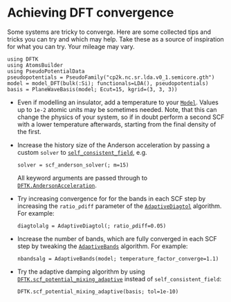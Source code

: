 # Achieving DFT convergence

Some systems are tricky to converge. Here are some collected tips and tricks
you can try and which may help. Take these as a source
of inspiration for what you can try. Your mileage may vary.

```@setup convergence
using DFTK
using AtomsBuilder
using PseudoPotentialData
pseudopotentials = PseudoFamily("cp2k.nc.sr.lda.v0_1.semicore.gth")
model = model_DFT(bulk(:Si); functionals=LDA(), pseudopotentials)
basis = PlaneWaveBasis(model; Ecut=15, kgrid=(3, 3, 3))
```

- Even if modelling an insulator, add a temperature to your [`Model`](@ref).
  Values up to `1e-2` atomic units may be sometimes needed. Note, that this
  can change the physics of your system, so if in doubt perform a second SCF
  with a lower temperature afterwards, starting from the final density of the first.

- Increase the history size of the Anderson acceleration
  by passing a custom `solver` to [`self_consistent_field`](@ref), e.g.
  ```@example convergence
  solver = scf_anderson_solver(; m=15)
  ```
  All keyword arguments are passed through to [`DFTK.AndersonAcceleration`](@ref).

- Try increasing convergence for for the bands in each SCF step
  by increasing the `ratio_ρdiff` parameter of the [`AdaptiveDiagtol`](@ref)
  algorithm. For example:
  ```@example convergence
  diagtolalg = AdaptiveDiagtol(; ratio_ρdiff=0.05)
  ```

- Increase the number of bands, which are fully converged in each SCF step
  by tweaking the [`AdaptiveBands`](@ref) algorithm. For example:
  ```@example convergence
  nbandsalg = AdaptiveBands(model; temperature_factor_converge=1.1)
  ```

- Try the adaptive damping algorithm by
  using [`DFTK.scf_potential_mixing_adaptive`](@ref)
  instead of `self_consistent_field`:
  ```@example convergence
  DFTK.scf_potential_mixing_adaptive(basis; tol=1e-10)
  ```
